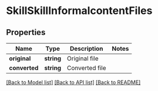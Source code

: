 # SkillSkillInformalcontentFiles

## Properties
Name | Type | Description | Notes
------------ | ------------- | ------------- | -------------
**original** | **string** | Original file | 
**converted** | **string** | Converted file | 

[[Back to Model list]](../README.md#documentation-for-models) [[Back to API list]](../README.md#documentation-for-api-endpoints) [[Back to README]](../README.md)


